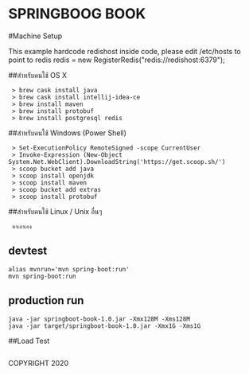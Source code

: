 SPRINGBOOG BOOK
=====
#Machine Setup

This example hardcode redishost inside code, please edit /etc/hosts to point to redis
redis = new RegisterRedis("redis://redishost:6379");

##สำหรับคนใช้ OS X
```
 > brew cask install java
 > brew cask install intellij-idea-ce
 > brew install maven
 > brew install protobuf
 > brew install postgresql redis
```

##สำหรับคนใช้ Windows (Power Shell)
```
 > Set-ExecutionPolicy RemoteSigned -scope CurrentUser
 > Invoke-Expression (New-Object System.Net.WebClient).DownloadString('https://get.scoop.sh/')
 > scoop bucket add java
 > scoop install openjdk
 > scoop install maven
 > scoop bucket add extras
 > scoop install protobuf
```

##สำหรับคนใช้ Linux / Unix อื่นๆ 
```
 หาเอาเอง
```

## devtest
```
alias mvnrun='mvn spring-boot:run'
mvn spring-boot:run
```

## production run
```
java -jar springboot-book-1.0.jar -Xmx128M -Xms128M
java -jar target/springboot-book-1.0.jar -Xmx1G -Xms1G
```

##Load Test
```
```


COPYRIGHT 2020 
